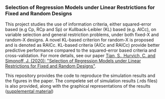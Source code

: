 ### Selection of Regression Models under Linear Restrictions for Fixed and Random Designs

This project studies the use of information criteria, either squared-error based (e.g Cp, RCp and Sp) or Kullback-Leibler (KL) based (e.g. AICc), on variable selection and general restriction problems, under both fixed-X and random-X designs. A novel KL-based criterion for random-X is proposed and is denoted as RAICc. KL-based criteria (AICc and RAICc) provide better predictive performance compared to the squared-error based criteria and cross-validation. For more details, see our paper [Tian, S., Hurvich, C. and Simonoff, J. (2020): "Selection of Regression Models under Linear Restrictions for Fixed and Random Designs"](https://github.com/sentian/RAICc/blob/master/paper/ms.pdf).

This repository provides the code to reproduce the simulation results and the figures in the paper. The compelete set of simulation results (.rds files) is also provided, along with the graphical representations of the results ([supplemental material](https://github.com/sentian/RAICc/blob/master/paper/simuresults_reduced.pdf))
